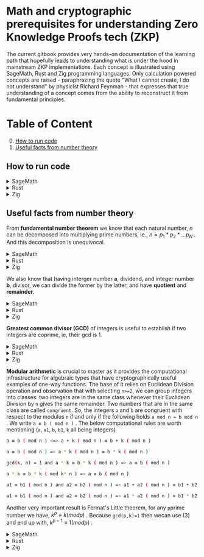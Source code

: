 # Math and cryptographic prerequisites for understanding Zero Knowledge Proofs tech (ZKP)

The current gitbook provides very hands-on documentation of the learning path that hopefully leads to understanding what is under the hood in mainstream ZKP implementations.
Each concept is illustrated using SageMath, Rust and Zig programming languages. Only calculation powered concepts are raised - paraphrazing the quote "What I cannot create, I do not understand" by physicist Richard Feynman - that expresses that true understanding of a concept comes from the ability to reconstruct it from fundamental principles.

# Table of Content
0. [How to run code](#how-to-run-code)
1. [Useful facts from number theory](#useful-facts-from-number-theory)

## How to run code

<details>
<summary>SageMath</summary>

Download the latest image from docker hub and run the image in Linux CLI:
```bash
$ docker image pull sagemath/sagemath:latest
$ docker run -it sagemath/sagemath:latest
┌────────────────────────────────────────────────────────────────────┐
│ SageMath version 10.6, Release Date: 2025-03-31                    │
│ Using Python 3.12.5. Type "help()" for help.                       │
└────────────────────────────────────────────────────────────────────┘
sage: ZZ(1234)
1234
sage: ZZ.random_element(10**10)
4134169080
sage: quit
```
</details>

<details>
<summary>Rust</summary>

Make sure you have the latest Rust toolchain installed (using for example `rustup`). Then have a `rust-script` installed:
```bash
$ cargo install rust-script
$ rust-script --version
rust-script 0.36.0
```

Then you can have an **executable** file like below,
```bash
$ cat rustScript
#!/usr/bin/env rust-script

//! ```cargo
//! [dependencies]
//! curve25519-dalek = "5.0.0-pre.0"
//! ```

use curve25519_dalek::scalar::Scalar;

fn addition_to_bytes(left: u64, right: u64) -> [u8; 32] {
   (Scalar::from(left) + Scalar::from(right)).to_bytes()
}

type CustomizedResult<T> = Result<T, Box<dyn std::error::Error>>;

fn main() -> CustomizedResult<()> {
   print!("{:?}", addition_to_bytes(1u64,10u64));

   Ok(())
}

#[cfg(test)]
mod tests {

    use crate::{addition_to_bytes};

    #[test]
    fn bytes_addition_expected() {
        let bytes = [
            128, 0, 0, 0, 0, 0, 0, 0, 0, 0, 0, 0, 0, 0, 0, 0, 0, 0, 0, 0, 0, 0, 0, 0, 0, 0, 0, 0, 0,
            0, 0, 0,
        ];
        assert_eq!(bytes, addition_to_bytes(100u64, 28u64));
    }
}
```

Then invoking the main and test suite can be done like below:

```bash
$ rust-script rustScript
[11, 0, 0, 0, 0, 0, 0, 0, 0, 0, 0, 0, 0, 0, 0, 0, 0, 0, 0, 0, 0, 0, 0, 0, 0, 0, 0, 0, 0, 0, 0, 0]

$ rust-script --test rustScript
running 1 test
test tests::bytes_addition_expected ... ok

test result: ok. 1 passed; 0 failed; 0 ignored; 0 measured; 0 filtered out; finished in 0.00s
```
</details>


<details>
<summary>Zig</summary>

Make sure you have the latest ([master](https://ziglang.org/download/)) version of the Zig language.
And that it is __visibible__ in the command line.
```bash
$ zig version
0.16.0-dev.43+99b2b6151
```

Then you can have a zig file like below, having both main and test suites,
```bash
$ cat zigScript.zig
const std = @import("std");
const testing = std.testing;
const Managed = std.math.big.int.Managed;
const Limb = std.math.big.Limb;

test "setting a big number from string" {
    var a = try Managed.init(testing.allocator);
    defer a.deinit();

    try a.setString(10, "120317241209124781241290847124");
    try testing.expectEqual(120317241209124781241290847124, try a.toInt(u128));
}

pub fn main() !void {
    var gpa1 = std.heap.GeneralPurposeAllocator(.{}){};
    const allocatorManaged =  gpa1.allocator();

    var a = try Managed.initSet(allocatorManaged, 123456789);
    defer a.deinit();

    std.debug.print("{d}\nlimbs={any}\n\n", .{a, a.limbs});
    try a.pow(&a, 5);
    std.debug.print("{d}\nlimbs={any}\n\n", .{a, a.limbs});
}
```

In order to run anyone just call as follows:
```bash
$ zig run zigScript.zig
123456789
limbs={ 123456789, 12297829382473034410, 12297829382473034410, 12297829382473034410 }

28679718602997181072337614380936720482949
limbs={ 6356712022736044677, 5204158590521663073, 84, 0, 0 }

$ zig test zigScript.zig
All 1 tests passed.
```
</details>


## Useful facts from number theory

From **fundamental number theorem** we know that each natural number, _n_ can be decomposed into multiplying prime numbers, ie., $`n=p_1*p_2*...p_N`$ .
And this decomposition is unequivocal.

<details>
<summary>SageMath</summary>

```sagemath
sage: n = NN(123456789)
sage: factor(n)
3^2 * 3607 * 3803
```
</details>

<details>
<summary>Rust</summary>

```rust
#!/usr/bin/env rust-script

//! ```cargo
//! [dependencies]
//! prime_factorization = "1.0.5"
//! ```

use prime_factorization::Factorization;

type CustomizedResult<T> = Result<T, Box<dyn std::error::Error>>;

fn main() -> CustomizedResult<()> {
   print!("{:?}\n", Factorization::<u32>::run(123456789));

   Ok(())
}
```

```bash
$ rust-script rustScript
Factorization { num: 123456789, is_prime: false, factors: [3, 3, 3607, 3803] }
```
</details>

<details>
<summary>Zig</summary>

The prerequisite is having [Zig-Math-Algorithms](https://github.com/ramsyana/Zig-Math-Algorithms.git)  downloaded.
It works with the latest release only - not with master.

```bash
$ zig version
0.15.0-dev.379+ffd85ffcd
$ git clone https://github.com/ramsyana/Zig-Math-Algorithms.git
$ cd Zig-Math-Algorithms
$ zig run src/algorithm/math/prime_factorization.zig
Enter a positive integer greater than 1: 123456789

The factorization of 123456789 is:
3-3-3607-3803
```
</details>

We also know that having interger number **a**, dividend, and integer number **b**, divisor, we can divide the former by the latter, and have **quotient** and **remainder**.

<details>
<summary>SageMath</summary>

```sagemath
NN(123456789123456789123456789) // NN(1234)  #123456789123456789123456789 is dividend, 1234 is divisor
100046020359365307231326 # quotient
sage: NN(123456789123456789123456789) % NN(1234)
505  # remainder
```
</details>

<details>
<summary>Rust</summary>

For Rust we are going to use big number library specially designed for cryptographic uses [crypto-bigint](https://docs.rs/crypto-bigint/0.6.1/crypto_bigint/index.html).

```rust
#!/usr/bin/env rust-script

//! ```cargo
//! [dependencies]
//! crypto-bigint = "0.6.1"
//! ```

use crypto_bigint::{NonZero, U256};
use std::ops::Div;

type CustomizedResult<T> = Result<T, Box<dyn std::error::Error>>;

fn to_decimal_from_le(m: &[u8]) -> (u128,u32) {
   m.into_iter().fold((0,0), |pair, elem| (pair.0 + 256_u128.pow(pair.1) * (elem.clone() as u128), pair.1 + 1))
}

fn main() -> CustomizedResult<()> {
   let dividend = U256::from_str_radix_vartime("123456789123456789123456789",10).unwrap();
   let divisor = U256::from_str_radix_vartime("1234",10).unwrap();
   let quotient = dividend.div(divisor);
   let remainder = dividend.rem(&NonZero::new(divisor).unwrap());
   print!("quotient: hex={:?} bytes(le)={:?}\n", quotient, quotient.to_le_bytes());
   print!("quotient: decimal={:?}\n", to_decimal_from_le(&quotient.to_le_bytes()).0);
   print!("remainder: hex={:?} bytes(le)={:?}\n", remainder, remainder.to_le_bytes());
   print!("remainder: decimal={:?}\n", to_decimal_from_le(&remainder.to_le_bytes()).0);

   Ok(())
}
```

After running we see, hex, byte (in little-endian encoding) and decimal representation:
```bash
$ rust-script rustScript
quotient: hex=Uint(0x00000000000000000000000000000000000000000000152F81710A4F2B756C5E) bytes(le)=[94, 108, 117, 43, 79, 10, 113, 129, 47, 21, 0, 0, 0, 0, 0, 0, 0, 0, 0, 0, 0, 0, 0, 0, 0, 0, 0, 0, 0, 0, 0, 0]
quotient: decimal=100046020359365307231326
remainder: hex=Uint(0x00000000000000000000000000000000000000000000000000000000000001F9) bytes(le)=[249, 1, 0, 0, 0, 0, 0, 0, 0, 0, 0, 0, 0, 0, 0, 0, 0, 0, 0, 0, 0, 0, 0, 0, 0, 0, 0, 0, 0, 0, 0, 0]
remainder: decimal=505
```

One need to notice that the resultant quotient takes 77-bits, so neither `u32` nor `u64` is enough to give a correct result.

</details>

<details>
<summary>Zig</summary>

We are going to use `Managed` arbitrary big int here.

```zig
$ cat zigScript.zig
const std = @import("std");
const Managed = std.math.big.int.Managed;

pub fn main() !void {
    var gpa = std.heap.GeneralPurposeAllocator(.{}){};
    const allocator1 =  gpa.allocator();
    const allocator2 =  gpa.allocator();
    const allocator3 =  gpa.allocator();
    const allocator4 =  gpa.allocator();

    var a = try Managed.initSet(allocator1, 123456789123456789123456789);
    defer a.deinit();
    var b = try Managed.initSet(allocator2, 1234);
    defer b.deinit();
    var r = try Managed.init(allocator3);
    defer r.deinit();
    var q = try Managed.init(allocator4);
    defer q.deinit();

    //q = a / b (rem r)
    try Managed.divFloor(&q,&r,&a,&b);

    std.debug.print("quotient={d} remainder={d}\n", .{q,r});
}
```

Running the script gives immediately
```bash
$ zig run zigScript.zig
quotient=100046020359365307231326 remainder=505
```
</details>

**Greatest common divisor (GCD)** of integers is useful to establish if two integers are coprime, ie, their gcd is 1.

<details>
<summary>SageMath</summary>

```sagemath
sage: # gcd(a, b) = s · a + t · b
sage: # result of xgcd: (gcd(a,b),s,t)
sage: NN(123456789123456789123456789).xgcd(NN(1234))
(1, -303, 30313944168887688091091902)
sage: NN(123456789123456789123456789).xgcd(NN(123))
(3, 2, -2007427465422061611763525)
```
</details>

<details>
<summary>Rust</summary>

For Rust we are using [crypto-bigint](https://docs.rs/crypto-bigint/0.6.1/crypto_bigint/index.html).

```rust
$ cat rustScript
#!/usr/bin/env rust-script

//! ```cargo
//! [dependencies]
//! crypto-bigint = "0.6.1"
//! ```

use crypto_bigint::U256;

type CustomizedResult<T> = Result<T, Box<dyn std::error::Error>>;

fn to_decimal_from_le(m: &[u8]) -> u128 {
   m.into_iter().fold((0,0), |pair, elem| (pair.0 + 256_u128.pow(pair.1) * (elem.clone() as u128), pair.1 + 1)).0
}

fn main() -> CustomizedResult<()> {
   let a = U256::from_str_radix_vartime("123456789123456789123456789",10).unwrap();
   let b1 = U256::from_str_radix_vartime("1234",10).unwrap();
   let b2 = U256::from_str_radix_vartime("123",10).unwrap();
   let gcd1 = a.gcd(&b1);
   let gcd2 = a.gcd(&b2);
   print!("gcd({:?},{:?})={:?}\n", to_decimal_from_le(&a.to_le_bytes()), to_decimal_from_le(&b1.to_le_bytes()), to_decimal_from_le(&gcd1.to_le_bytes()) );
   print!("gcd({:?},{:?})={:?}\n", to_decimal_from_le(&a.to_le_bytes()), to_decimal_from_le(&b2.to_le_bytes()), to_decimal_from_le(&gcd2.to_le_bytes()) );

   Ok(())
}
```

After running we see we are consistent with SageMath results

```bash
$ rust-script rustScript
gcd(123456789123456789123456789,1234)=1
gcd(123456789123456789123456789,123)=3
```
</details>

<details>
<summary>Zig</summary>

We are going to use `Managed` arbitrary big int here.

```zig
$ cat zigScript.zig
const std = @import("std");
const Managed = std.math.big.int.Managed;


pub fn main() !void {
    var gpa = std.heap.GeneralPurposeAllocator(.{}){};
    const allocator1 =  gpa.allocator();
    const allocator2 =  gpa.allocator();
    const allocator3 =  gpa.allocator();
    const allocator4 =  gpa.allocator();
    const allocator5 =  gpa.allocator();

    var a = try Managed.initSet(allocator1, 123456789123456789123456789);
    defer a.deinit();
    var b1 = try Managed.initSet(allocator2, 1234);
    defer b1.deinit();
    var b2 = try Managed.initSet(allocator3, 123);
    defer b2.deinit();
    var gcd1 = try Managed.init(allocator4);
    defer gcd1.deinit();
    var gcd2 = try Managed.init(allocator5);
    defer gcd2.deinit();

    try Managed.gcd(&gcd1,&a,&b1);
    try Managed.gcd(&gcd2,&a,&b2);

    std.debug.print("gcd({d},{d})={d}\n", .{a,b1,gcd1});
    std.debug.print("gcd({d},{d})={d}\n", .{a,b2,gcd2});
}
```

Running the script gives immediately corrrect results
```bash
$ zig run zigScript.zig
gcd(123456789123456789123456789,1234)=1
gcd(123456789123456789123456789,123)=3
```
</details>

**Modular arithmetic** is crucial to master as it provides the computational infrastructure for algebraic types that have cryptographically useful examples of one-way functions.
The base of it relies on Euclidean Division operation and observation that with selecting `n>=2`, we can group integers into classes:
two integers are in the same class whenever their Euclidean Division by `n` gives the same remainder.
Two numbers that are in the same class are called `congruent`. So, the integers `a` and `b` are congruent with
respect to the modulus `n` if and only if the following holds `a mod n = b mod n` . We write `a ≡ b ( mod n )` .
The below computational rules are worth mentioning (`a`, `a1`, `b`, `b1`, `k` all being integers)

```bash
a ≡ b ( mod n ) <=> a + k ( mod n ) ≡ b + k ( mod n )                                          (1)

a ≡ b ( mod n ) => a * k ( mod n ) ≡ b * k ( mod n )                                           (2)

gcd(k, n) = 1 and a * k ≡ b * k ( mod n ) => a ≡ b ( mod n )                                   (3)

a * k ≡ b * k ( mod k* n ) => a ≡ b ( mod n )                                                  (4)

a1 ≡ b1 ( mod n ) and a2 ≡ b2 ( mod n ) => a1 + a2 ( mod n ) ≡ b1 + b2 ( mod n )               (5)

a1 ≡ b1 ( mod n ) and a2 ≡ b2 ( mod n ) => a1 * a2 ( mod n ) ≡ b1 * b2 ( mod n )               (6)
```

Another very important result is Fermat's Little theorem, for any `p`prime number we have, $`k^p ≡ k ( mod p )`$ .
Because `gcd(p,k)=1` then wecan use (3) and end up with, $`k^{p-1} ≡ 1 ( mod p )`$ .

<details>
<summary>SageMath</summary>

```sagemath
sage: a=ZZ(1)
sage: b=ZZ(123456789123456790)
sage: n=ZZ(123456789)
sage: a == b % n
True

sage: k=ZZ(2^64)
sage: k
18446744073709551616
sage: (a + k) % n == (b + k) % n     # (1)
True
sage: (a * k) % n == (b * k) % n     # (2)
True

sage: b=ZZ(123456789123456666)
sage: a=ZZ(123456666)
sage: a == b % n
True
sage: b.gcd(a)
6
sage: n.gcd(6)
3
sage: (a / 6) == (b / 6) % n
False                                # (3) cond gcd (k,n) not satisfied

sage: (a / 3) == (b / 3) % n
False
sage: (a / 3) == (b / 3) % (n / 3)   # (4)
True

sage: b1=ZZ(123456789123456666)
sage: a == b1 % n
True
sage: b2 = ZZ(1728394923)
sage: a == b2 % n
True

sage: (a1 + a1) % n == (b1+b2) % n    # (5)
True
sage: (a1 * a1) % n == (b1 * b2) % n  # (6)
True

sage: a = ZZ(123456666)
sage: a ^ 17
359540034851392415636875649242223891196568232949298123301070013683400624868887868465355045866752156320944896326030978154463931187039174656
sage: # Little Fermat Theorem:
sage: (a ^ 17) % 17
14
sage: a % 17
14
sage: (a ^ (17-1)) % 17
1
```
</details>

<details>
<summary>Rust</summary>

For Rust we are using once again [crypto-bigint](https://docs.rs/crypto-bigint/0.6.1/crypto_bigint/index.html).

```rust
$ cat rustScript
#!/usr/bin/env rust-script

//! ```cargo
//! [dependencies]
//! crypto-bigint = "0.6.1"
//! ```

use core::ops::{Rem};
use crypto_bigint::{NonZero, U256, U2048};

type CustomizedResult<T> = Result<T, Box<dyn std::error::Error>>;

fn to_decimal_from_le(m: &[u8]) -> u128 {
   m.into_iter().fold((0,0), |pair, elem| (pair.0 + 256_u128.pow(pair.1) * (elem.clone() as u128), pair.1 + 1)).0
}

fn main() -> CustomizedResult<()> {
   let b = U256::from_str_radix_vartime("123456789123456790",10).unwrap();
   let n = U256::from_str_radix_vartime("123456789",10).unwrap();
   let a = b.rem(&NonZero::new(n).unwrap());
   print!("({:?} mod {:?})={:?} should be 1\n", to_decimal_from_le(&b.to_le_bytes()), to_decimal_from_le(&n.to_le_bytes()), to_decimal_from_le(&a.to_le_bytes()) );

   let k = U256::from_str_radix_vartime("18446744073709551616",10).unwrap();
   let a = U256::from_str_radix_vartime("1",10).unwrap();
   let left = a.add_mod(&k, &n);
   let right = b.add_mod(&k, &n);
   print!("(1) add_mod has limitation that pops up here: 'Assumes self + rhs as unbounded integer is < 2p.'\n");
   print!("    THIS IS WRONG (a + k) mod n = {:?} (b + k) mod n = {:?}\n", to_decimal_from_le(&left.to_le_bytes()), to_decimal_from_le(&right.to_le_bytes()) );
   print!("    a={:?},  b={:?}, k={:?}, n={:?} \n", to_decimal_from_le(&a.to_le_bytes()), to_decimal_from_le(&b.to_le_bytes()), to_decimal_from_le(&k.to_le_bytes()), to_decimal_from_le(&n.to_le_bytes()) );
   print!("    as n < b by several orders of magnitude - the same as n < k we need to use 'rem' before adding to both b and k\n");
   let k = k.rem(&NonZero::new(n).unwrap());
   let b = b.rem(&NonZero::new(n).unwrap());
   let left = a.add_mod(&k, &n);
   let right = b.add_mod(&k, &n);
   print!("    a <- a mod n ={:?},  b<- b mod ={:?}, k<- k mod ={:?}, n={:?} \n", to_decimal_from_le(&a.to_le_bytes()), to_decimal_from_le(&b.to_le_bytes()), to_decimal_from_le(&k.to_le_bytes()), to_decimal_from_le(&n.to_le_bytes()) );

   print!("    NOW IT IS CORRECT (a + k) mod n = {:?} (b + k) mod n = {:?}\n", to_decimal_from_le(&left.to_le_bytes()), to_decimal_from_le(&right.to_le_bytes()) );

   let left = a.mul_mod(&k, &NonZero::new(n).unwrap());
   let right = b.mul_mod(&k, &NonZero::new(n).unwrap());
   print!("(2) (a * k) mod n = {:?} (b * k) mod n = {:?}\n", to_decimal_from_le(&left.to_le_bytes()), to_decimal_from_le(&right.to_le_bytes()) );

   let b = U256::from_str_radix_vartime("123456789123456666",10).unwrap();
   let a = U256::from_str_radix_vartime("123456666",10).unwrap();
   let a1 = b.rem(&NonZero::new(n).unwrap());
   print!("({:?} mod {:?})={:?} should be {:?}\n", to_decimal_from_le(&b.to_le_bytes()), to_decimal_from_le(&n.to_le_bytes()), to_decimal_from_le(&a1.to_le_bytes()), to_decimal_from_le(&a.to_le_bytes()) );

   let bdiv3 = b.div_rem(&NonZero::new(U256::from(3u8)).unwrap()).0;
   let adiv3 = a.div_rem(&NonZero::new(U256::from(3u8)).unwrap()).0;
   let a1div3 = bdiv3.rem(&NonZero::new(n).unwrap());
   print!("(3) ({:?} mod {:?})={:?} should not be {:?}\n", to_decimal_from_le(&bdiv3.to_le_bytes()), to_decimal_from_le(&n.to_le_bytes()), to_decimal_from_le(&a1div3.to_le_bytes()), to_decimal_from_le(&adiv3.to_le_bytes()) );

   let ndiv3 = n.div_rem(&NonZero::new(U256::from(3u8)).unwrap()).0;
   let a1div3 = bdiv3.rem(&NonZero::new(ndiv3).unwrap());
   print!("(4) ({:?} mod {:?})={:?} should be {:?}\n", to_decimal_from_le(&bdiv3.to_le_bytes()), to_decimal_from_le(&ndiv3.to_le_bytes()), to_decimal_from_le(&a1div3.to_le_bytes()), to_decimal_from_le(&adiv3.to_le_bytes()) );

   let b1 = U256::from_str_radix_vartime("123456789123456666",10).unwrap();
   let b2 = U256::from_str_radix_vartime("1728394923",10).unwrap();
   let a1 = b1.rem(&NonZero::new(n).unwrap());
   let a2 = b2.rem(&NonZero::new(n).unwrap());
   print!("({:?} mod {:?})={:?} should be {:?}\n", to_decimal_from_le(&b1.to_le_bytes()), to_decimal_from_le(&n.to_le_bytes()), to_decimal_from_le(&a1.to_le_bytes()), to_decimal_from_le(&a.to_le_bytes()) );
   print!("({:?} mod {:?})={:?} should be {:?}\n", to_decimal_from_le(&b2.to_le_bytes()), to_decimal_from_le(&n.to_le_bytes()), to_decimal_from_le(&a2.to_le_bytes()), to_decimal_from_le(&a.to_le_bytes()) );

   let left = a1.add_mod(&a1, &n);
   let right = b1.add_mod(&b2, &n);
   print!("(5) THIS IS WRONG -> (a1 + a1) mod n = {:?} (b1 + b2) mod n = {:?}\n", to_decimal_from_le(&left.to_le_bytes()), to_decimal_from_le(&right.to_le_bytes()) );
   print!("    Once again, like in (1), add_mod limitation with added numbers with respect to modulus\n");
   print!("    a1={:?},  a2={:?}, b1={:?}, b2={:?}, n={:?} \n", to_decimal_from_le(&a1.to_le_bytes()), to_decimal_from_le(&a2.to_le_bytes()), to_decimal_from_le(&b1.to_le_bytes()), to_decimal_from_le(&b2.to_le_bytes()), to_decimal_from_le(&n.to_le_bytes()) );
   let a1 = a1.rem(&NonZero::new(n).unwrap());
   let a2 = a2.rem(&NonZero::new(n).unwrap());
   let b1 = b1.rem(&NonZero::new(n).unwrap());
   let b2 = b2.rem(&NonZero::new(n).unwrap());
   let left = a1.add_mod(&a1, &n);
   let right = b1.add_mod(&b2, &n);
   print!("    a1 <- a1 mod n ={:?}, a2 <- a2 mod n ={:?},  b1<- b1 mod ={:?}, b2<- b2 mod ={:?}, n={:?} \n", to_decimal_from_le(&a1.to_le_bytes()), to_decimal_from_le(&a2.to_le_bytes()), to_decimal_from_le(&b1.to_le_bytes()), to_decimal_from_le(&b2.to_le_bytes()), to_decimal_from_le(&n.to_le_bytes()) );
   print!("    NOW IT IS CORRECT (a1 + a2) mod n = {:?} (b1 + b2) mod n = {:?}\n", to_decimal_from_le(&left.to_le_bytes()), to_decimal_from_le(&right.to_le_bytes()) );

   let left = a1.mul_mod(&a1, &NonZero::new(n).unwrap());
   let right = b1.mul_mod(&b2, &NonZero::new(n).unwrap());
   print!("(6) (a1 * a1) mod n = {:?} (b1 * b2) mod n = {:?}\n", to_decimal_from_le(&left.to_le_bytes()), to_decimal_from_le(&right.to_le_bytes()) );

   let a = U2048::from_str_radix_vartime("123456666",10).unwrap();
   let apow17 = U2048::from_str_radix_vartime("359540034851392415636875649242223891196568232949298123301070013683400624868887868465355045866752156320944896326030978154463931187039174656",10).unwrap();
   let seventeen = NonZero::new(U2048::from(17u16)).unwrap();
   let left = apow17.rem(&seventeen);
   let right = a.rem(&seventeen);
   print!("(Little Fermat Theorem) (a ^ 17) mod 17 = {:?} should be a mod 17 = {:?}\n", to_decimal_from_le(&left.to_le_bytes()), to_decimal_from_le(&right.to_le_bytes()) );

   let apow16 = U2048::from_str_radix_vartime("2912277210299785802063338153342192888932933220060374247438935485941282626803544722853240228168417866726976867543393551179034198016",10).unwrap();
   let left = apow16.rem(&seventeen);
   print!("(Little Fermat Theorem) (a ^ (17 - 1)) mod 17 = {:?} should be 1\n", to_decimal_from_le(&left.to_le_bytes()) );

   Ok(())
}
```

After running we see we are consistent with SageMath results
As underlined above one needs to take care of limitations of `add_mod`.

```bash
$ rust-script rustScript
(123456789123456790 mod 123456789)=1 should be 1
(1) add_mod has limitation that pops up here: 'Assumes self + rhs as unbounded integer is < 2p.'
    THIS IS WRONG (a + k) mod n = 18446744073586094828 (b + k) mod n = 18570200862709551617
    a=1,  b=123456789123456790, k=18446744073709551616, n=123456789
    as n < b by several orders of magnitude - the same as n < k we need to use 'rem' before adding to both b and k
    a <- a mod n =1,  b<- b mod =1, k<- k mod =93442732, n=123456789
    NOW IT IS CORRECT (a + k) mod n = 93442733 (b + k) mod n = 93442733
(2) (a * k) mod n = 93442732 (b * k) mod n = 93442732
(123456789123456666 mod 123456789)=123456666 should be 123456666
(3) (41152263041152222 mod 123456789)=82304485 should not be 41152222
(4) (41152263041152222 mod 41152263)=41152222 should be 41152222
(123456789123456666 mod 123456789)=123456666 should be 123456666
(1728394923 mod 123456789)=123456666 should be 123456666
(5) THIS IS WRONG -> (a1 + a1) mod n = 123456543 (b1 + b2) mod n = 123456790728394800
    Once again, like in (1), add_mod limitation with added numbers with respect to modulus
    a1=123456666,  a2=123456666, b1=123456789123456666, b2=1728394923, n=123456789
    a1 <- a1 mod n =123456666, a2 <- a2 mod n =123456666,  b1<- b1 mod =123456666, b2<- b2 mod =123456666, n=123456789
    NOW IT IS CORRECT (a1 + a2) mod n = 123456543 (b1 + b2) mod n = 123456543
(6) (a1 * a1) mod n = 15129 (b1 * b2) mod n = 15129
(Little Fermat Theorem) (a ^ 17) mod 17 = 14 should be a mod 17 = 14
(Little Fermat Theorem) (a ^ (17 - 1)) mod 17 = 1 should be 1
```
</details>

<details>
<summary>Zig</summary>

We are going to use `Managed` arbitrary big int here.

```zig
$ cat zigScript.zig
const std = @import("std");
const Managed = std.math.big.int.Managed;


pub fn main() !void {
    var gpa = std.heap.GeneralPurposeAllocator(.{}){};
    const allocator1 =  gpa.allocator();
    const allocator2 =  gpa.allocator();
    const allocator3 =  gpa.allocator();
    const allocator4 =  gpa.allocator();
    const allocator5 =  gpa.allocator();
    const allocator6 =  gpa.allocator();
    const allocator7 =  gpa.allocator();
    const allocator8 =  gpa.allocator();
    const allocator9 =  gpa.allocator();
    const allocator10 =  gpa.allocator();
    const allocator11 =  gpa.allocator();
    const allocator12 =  gpa.allocator();
    const allocator13 =  gpa.allocator();
    const allocator14 =  gpa.allocator();

    var b = try Managed.initSet(allocator1, 123456789123456790);
    defer b.deinit();
    var n = try Managed.initSet(allocator2, 123456789);
    defer n.deinit();
    var r = try Managed.init(allocator3);
    defer r.deinit();
    var q = try Managed.init(allocator4);
    defer q.deinit();

    try Managed.divFloor(&q,&r,&b,&n);

    std.debug.print("(0) a mod n = b\n", .{});
    std.debug.print("({d} mod {d}) = {d} should be 1\n\n", .{b,n,r});

    var k = try Managed.initSet(allocator5, 18446744073709551616);
    defer k.deinit();
    var left = try Managed.init(allocator6);
    defer left.deinit();
    var right = try Managed.init(allocator7);
    defer right.deinit();

    std.debug.print("(1) when (0) holds then (a + k) mod n = (b + k) mod n\n", .{});
    try Managed.add(&left,&b,&k);
    try Managed.divFloor(&q,&r,&left,&n);
    std.debug.print("left: ({d} + {d}) mod {d} = {d}\n", .{b,k,n,r});

    var one = try Managed.initSet(allocator8, 1);
    defer one.deinit();
    try Managed.add(&right,&one,&k);
    try Managed.divFloor(&q,&r,&right,&n);
    std.debug.print("right: ({d} + {d}) mod {d} = {d}\n\n", .{one,k,n,r});

    std.debug.print("(2) when (0) holds then (a * k) mod n = (b * k) mod n\n", .{});
    try Managed.mul(&left,&b,&k);
    try Managed.divFloor(&q,&r,&left,&n);
    std.debug.print("left: ({d} * {d}) mod {d} = {d}\n", .{b,k,n,r});

    try Managed.mul(&right,&one,&k);
    try Managed.divFloor(&q,&r,&right,&n);
    std.debug.print("right: ({d} * {d}) mod {d} = {d}\n\n", .{one,k,n,r});

    try b.set(123456789123456666);
    try k.set(123456666);
    try Managed.divFloor(&q,&r,&b,&n);
    std.debug.print("{d} mod {d}={d} should be {d}\n", .{b,n,r,k});
    try Managed.gcd(&r,&b,&k);
    std.debug.print("gcd({d},{d})={d}\n", .{b,k,r});
    var six = try Managed.initSet(allocator8, 6);
    defer six.deinit();
    try Managed.divFloor(&left,&r,&b,&six);
    try Managed.divFloor(&q,&r,&left,&n);
    std.debug.print("(3) ({d} / {d}) mod {d} = {d} mod {d} = {d} is not the same as ", .{b,six,n,left,n,r});
    try Managed.divFloor(&right,&r,&k,&six);
    try Managed.divFloor(&q,&r,&right,&n);
    std.debug.print("({d} / {d}) mod {d} = {d} mod {d} = {d} \n\n", .{k,six,n,right,n,r});

    var div = try Managed.init(allocator9);
    defer div.deinit();
    try Managed.divFloor(&div,&r,&n,&six);
    try Managed.divFloor(&q,&r,&left,&div);
    try Managed.gcd(&r,&n,&six);
    std.debug.print("gcd({d},{d})={d}\n", .{n,six,r});
    std.debug.print("({d} / {d}) mod ({d} / {d}) = {d} mod {d} = {d} is not the same as ", .{b,six,n,six,left,div,r});
    try Managed.divFloor(&q,&r,&right,&div);
    std.debug.print("({d} / {d}) mod ({d} / {d})= {d} mod {d} = {d} \n\n", .{k,six,n,six,right,div,r});

    var three = try Managed.initSet(allocator10, 3);
    defer three.deinit();
    try Managed.divFloor(&div,&r,&n,&three);
    try Managed.divFloor(&left,&r,&b,&three);
    try Managed.divFloor(&q,&r,&left,&div);
    std.debug.print("(4) ({d} / {d}) mod ({d} / {d}) = {d} mod {d} = {d} is the same as ", .{b,three,n,three,left,div,r});
    try Managed.divFloor(&right,&r,&k,&three);
    try Managed.divFloor(&q,&r,&right,&div);
    std.debug.print("({d} / {d}) mod ({d} / {d})= {d} mod {d} = {d} \n\n", .{k,three,n,three,right,div,r});

    std.debug.print("(5) when a1 = b1 % n AND a1 = b1 % n then (a1 + a2) % n == (b1 + b2) % n \n", .{});
    var b1 = try Managed.initSet(allocator11, 1728394923);
    defer b1.deinit();
    var rem = try Managed.init(allocator12);
    defer rem.deinit();
    try Managed.divFloor(&q,&r,&b,&n);
    std.debug.print("({d} mod {d}) = {d} and ", .{b,n,r});
    try Managed.divFloor(&q,&rem,&b1,&n);
    std.debug.print("({d} mod {d}) = {d}\n", .{b1,n,rem});

    var two = try Managed.initSet(allocator13, 2);
    defer two.deinit();
    try Managed.mul(&left,&rem,&two);
    try Managed.divFloor(&q,&r,&left,&n);
    std.debug.print("left: ({d} + {d}) mod {d} = {d}\n", .{rem,rem,n,r});
    try Managed.add(&right,&b,&b1);
    try Managed.divFloor(&q,&r,&right,&n);
    std.debug.print("right: ({d} + {d}) mod {d} = {d}\n\n", .{b,b1,n,r});

    std.debug.print("(6) when a1 = b1 % n AND a1 = b1 % n then (a1 * a2) % n == (b1 * b2) % n \n", .{});
    try Managed.pow(&left,&rem,2);
    try Managed.divFloor(&q,&r,&left,&n);
    std.debug.print("left: ({d} * {d}) mod {d} = {d}\n", .{q,q,n,r});
    try Managed.mul(&right,&b,&b1);
    try Managed.divFloor(&q,&r,&right,&n);
    std.debug.print("right: ({d} * {d}) mod {d} = {d}\n\n", .{b,b1,n,r});

    std.debug.print("Little Fermat Theorem \n", .{});
    try Managed.pow(&left,&rem,17);
    var seventeen = try Managed.initSet(allocator14, 17);
    defer seventeen.deinit();
    try Managed.divFloor(&q,&r,&left,&seventeen);
    std.debug.print("({d} ^ {d}) mod {d} = {d}\n", .{rem,seventeen,seventeen,r});
    try Managed.pow(&left,&rem,16);
    try Managed.divFloor(&q,&r,&left,&seventeen);
    std.debug.print("({d} ^ ({d} - 1) ) mod {d} = {d}\n", .{rem,seventeen,seventeen,r});
}
```

Running the script gives immediately corrrect results
```bash
$ zig run zigScript.zig

```
</details>
